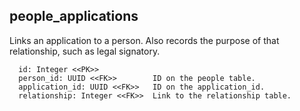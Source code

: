 ## people_applications

Links an application to a person.  Also records the purpose of that
relationship, such as legal signatory.  

```
  id: Integer <<PK>>
  person_id: UUID <<FK>>        ID on the people table.
  application_id: UUID <<FK>>   ID on the application_id.
  relationship: Integer <<FK>>  Link to the relationship table.
```